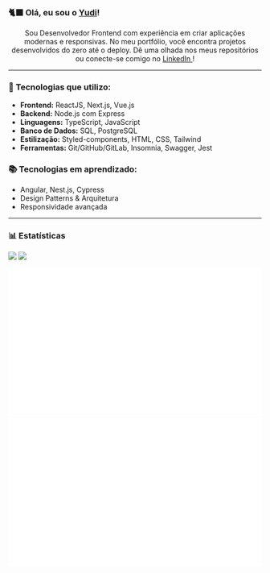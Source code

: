 ### 🐈‍⬛ Olá, eu sou o [Yudi](https://www.linkedin.com/in/alex-yudi/)!

<div align="center">
Sou Desenvolvedor Frontend com experiência em criar aplicações modernas e responsivas. No meu portfólio, você encontra projetos desenvolvidos do zero até o deploy. Dê uma olhada nos meus repositórios ou conecte-se comigo no <a href="https://www.linkedin.com/in/alex-yudi/" target="_blank"> LinkedIn </a>!
</div>

---

### 🚀 Tecnologias que utilizo:

- **Frontend:** ReactJS, Next.js, Vue.js
- **Backend:** Node.js com Express
- **Linguagens:** TypeScript, JavaScript
- **Banco de Dados:** SQL, PostgreSQL
- **Estilização:** Styled-components, HTML, CSS, Tailwind
- **Ferramentas:** Git/GitHub/GitLab, Insomnia, Swagger, Jest

### 📚 Tecnologias em aprendizado:

- Angular, Nest.js, Cypress
- Design Patterns & Arquitetura
- Responsividade avançada

---

### 📊 Estatísticas

![](https://komarev.com/ghpvc/?username=alex-yudi) ![](https://wakatime.com/badge/user/2b7daf4e-301b-4513-8851-88e73f7aa6b1.svg)

![](https://raw.githubusercontent.com/alex-yudi/github-stats/master/generated/overview.svg#gh-dark-mode-only)
![](https://raw.githubusercontent.com/alex-yudi/github-stats/master/generated/languages.svg#gh-dark-mode-only)


